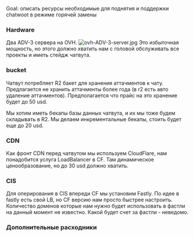 Goal: описать ресурсы необходимые для поднятия и поддержки chatwoot в режиме горячей замены


### Hardware
Два ADV-3 сервера на OVH.
![ovh-ADV-3-server.jpg](./attachments/ovh-ADV-3-server.jpg)
Это избыточная мощность, но этого должно хватить нам с головой обслуживать все проекты и иметь стейдж чатвута.


### bucket
Чатвут потребляет R2 бакет для хранения аттачментов к чату. Предлагается не хранить аттачменты более года (в r2 есть авто удаление аттачментов). Предполагается что прайс на это хранение будет до 50 usd.

Мы хотим иметь бекапы базы данных чатвута, и их мы тоже будем складывать в R2. Мы делаем инкрементальные бекапы, стоить будет еще до 20 usd.


### CDN
Как фронт CDN перед чатвутом мы используем CloudFlare, нам понадобится услуга LoadBalancer в CF. Там динамическое ценообразование, но до 30 usd должно хватить.

 ### CIS
 Для оперирования в CIS впереди CF мы установим Fastly. По идее в fastly есть свой LB, но CF версию нам просто быстрее настроить. Количество доменов которые нам нужно будет использовать в фастли на данный момент не известно.
Какой будет счет за фастли - неведомо.

### Дополнительные расходники
